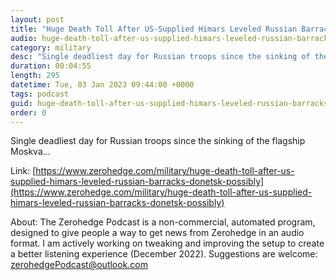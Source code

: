 ```yaml
---
layout: post
title: "Huge Death Toll After US-Supplied Himars Leveled Russian Barracks In Donetsk, Possibly Hundreds Killed"
audio: huge-death-toll-after-us-supplied-himars-leveled-russian-barracks-donetsk-possibly-1
category: military
desc: "Single deadliest day for Russian troops since the sinking of the flagship Moskva..."
duration: 00:04:55
length: 295
datetime: Tue, 03 Jan 2023 09:44:00 +0000
tags: podcast
guid: huge-death-toll-after-us-supplied-himars-leveled-russian-barracks-donetsk-possibly-0
order: 0
---
```

Single deadliest day for Russian troops since the sinking of the flagship Moskva...

Link: [https://www.zerohedge.com/military/huge-death-toll-after-us-supplied-himars-leveled-russian-barracks-donetsk-possibly](https://www.zerohedge.com/military/huge-death-toll-after-us-supplied-himars-leveled-russian-barracks-donetsk-possibly)

About: The Zerohedge Podcast is a non-commercial, automated program, designed to give people a way to get news from Zerohedge in an audio format.  I am actively working on tweaking and improving the setup to create a better listening experience (December 2022).  Suggestions are welcome: [zerohedgePodcast@outlook.com](mailto:zerohedgePodcast@outlook.com)